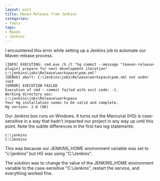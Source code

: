 ```yaml
---
layout: post
title: Maven Release from Jenkins
categories:
- Tools
tags: 
- Maven
- Jenkins 
---
```


I encountered this error while setting up a Jenkins job to automate our Maven
release process.

	[INFO] EXECUTING: cmd.exe /X /C "hg commit --message "[maven-release-plugin] prepare for next development iteration" c:\jenkins\jobs\Release\workspace\pom.xml"  
	[DEBUG] abort: C:\Jenkins\jobs\Release\workspace\pom.xml not under root  
	[ERROR] EXECUTION FAILED  
	Execution of cmd : commit failed with exit code: -1.  
	Working directory was:  
	c:\jenkins\jobs\Release\workspace  
	Your Hg installation seems to be valid and complete.  
	Hg version: 2.0 (OK)  

Our Jenkins box runs on Windows. It turns out the Mercurial (HG) is case-
sensitive in a way that hadn't impacted our project in any way up until this
point. Note the subtle differences in the first two log statements:

	c:\jenkins  
	C:\Jenkins  


This was because our JENKINS_HOME environment variable was set to "c:\jenkins"
but HG was using "C:\Jenkins".

The solution was to change the value of the JENKINS_HOME environment variable
to the case-sensitive "C:\Jenkins", restart the service, and everything worked
fine.
